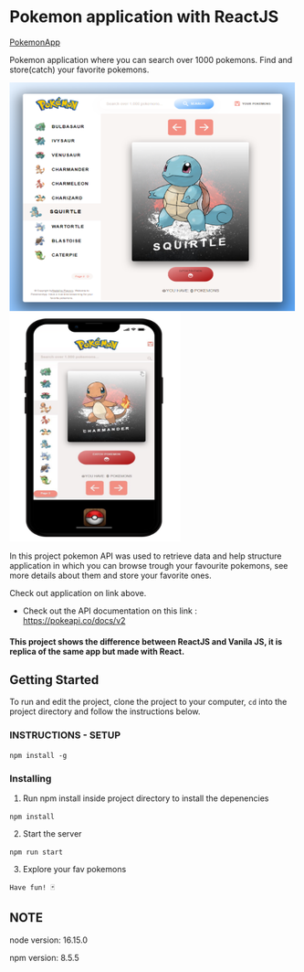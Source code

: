 # Pokemon application with ReactJS

[PokemonApp](https://pokemon-app-reactapp.netlify.app/)

Pokemon application where you can search over 1000 pokemons. Find and store(catch) your favorite pokemons.

<img src='/src/img/pokemon_app_react.png' width=500 height=400> <img src='/src/img/pokemon-phone-react.png' width=300 height=400>

In this project pokemon API was used to retrieve data and help structure application in which you can browse trough your favourite pokemons, see more details about them and store your favorite ones.

Check out application on link above.

- Check out the API documentation on this link : https://pokeapi.co/docs/v2

#### This project shows the difference between ReactJS and Vanila JS, it is replica of the same app but made with React.

## Getting Started

To run and edit the project, clone the project to your computer, `cd` into the project directory and follow the instructions below.

### INSTRUCTIONS - SETUP

```
npm install -g
```

### Installing

1. Run npm install inside project directory to install the depenencies

`npm install`

2. Start the server

`npm run start`

3. Explore your fav pokemons

`Have fun! 🃏`

## NOTE 
node version: 16.15.0

npm version: 8.5.5

